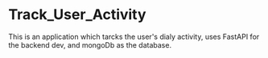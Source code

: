 # Track_User_Activity

This is an application which tarcks the user's dialy activity, uses FastAPI for the backend dev, and mongoDb as the database.
